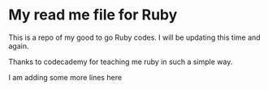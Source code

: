 # My read me file for Ruby
This is a repo of my good to go Ruby codes.
I will be updating this time and again.

Thanks to codecademy for teaching me ruby in such a simple way.

I am adding some more lines here